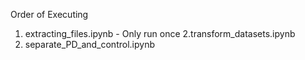 Order of Executing
1. extracting_files.ipynb  - Only run once
2.transform_datasets.ipynb
3. separate_PD_and_control.ipynb
